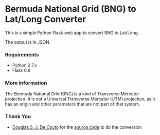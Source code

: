 Bermuda National Grid (BNG) to Lat/Long Converter
=================================================

This is a simple Python Flask web app to convert BNG to Lat/Long.

The output is in JSON.

### Requirements

* Python 2.7.x
* Flask 0.9

### More information

The Bermuda National Grid (BNG) is a kind of Transverse Mercator projection. It is not a Universal Transverse Mercator (UTM) projection, as it has an origin and other parameters that are not part of that system.

### Thank You

* [Douglas S. J. De Couto](http://www.decouto.bm/) for the [source code](http://webapp.decouto.bm/media/bng/about-bng.html) to do the conversion
